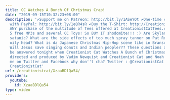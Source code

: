 ```yaml
---
title: CC Watches A Bunch Of Christmas Crap!
date: "2019-09-15T10:32:23+08:00"
description: '✔Support me on Patreon: http://bit.ly/1ASeYOt ✔One-time contribution
  with PayPal: http://bit.ly/1eQR4sR ✔Buy the T-Shirt: http://CreationistCatTees.com
  ANY purchase of the multitude of Tees offered at CreationistCatTees.com comes with
  5 free MP3s and several CC Toys! So BUY IT shodomite!!! :) Are Skylanders toys REALLY
  satanic? What are the side effects of too much spray tanner on Pat Robertson''s
  oily head? What is da Japanese Christmas Hip-Hop scene like in Branson Missourri?
  Will Jesus save singing donuts and Indian people??? These questions and less will
  be answered tonight when Creationist Cat Watches A Bunch of Christmas Crap!!! Written,
  directed and produced by Vadim Newquist and Creationist Cat and Noah Warner Stalk
  me on Twitter and Facebook why don''t cha? Twitter : @CreationistCat Facebook :
  CreationistCat'
url: /creationistcat/XzaaBDlQa54/
providers:
  youtube:
    id: XzaaBDlQa54
type: video
---
```

